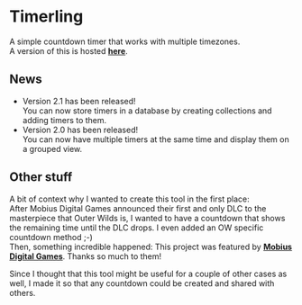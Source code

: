 # Timerling

A simple countdown timer that works with multiple timezones.  
A version of this is hosted **[here](http://yanwittmann.de/projects/timerling/)**.

## News

- Version 2.1 has been released!  
  You can now store timers in a database by creating collections and adding timers to them.
- Version 2.0 has been released!  
  You can now have multiple timers at the same time and display them on a grouped view.

## Other stuff

A bit of context why I wanted to create this tool in the first place:  
After Mobius Digital Games announced their first and only DLC to the masterpiece that Outer Wilds is, I wanted to have a
countdown that shows the remaining time until the DLC drops. I even added an OW specific countdown method ;-)  
Then, something incredible happened: This project was featured by
**[Mobius Digital Games](https://twitter.com/Mobius_Games/status/1438230349641707523)**. Thanks so much to them!

Since I thought that this tool might be useful for a couple of other cases as well, I made it so that any countdown
could be created and shared with others.